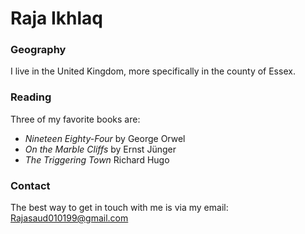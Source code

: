 # Raja Ikhlaq

### Geography

I live in the United Kingdom, more specifically in the county of Essex.

### Reading

Three of my favorite books are:

- *Nineteen Eighty-Four* by George Orwel
- *On the Marble Cliffs* by Ernst Jünger
- *The Triggering Town* Richard Hugo

### Contact

The best way to get in touch with me is via my email: Rajasaud010199@gmail.com
